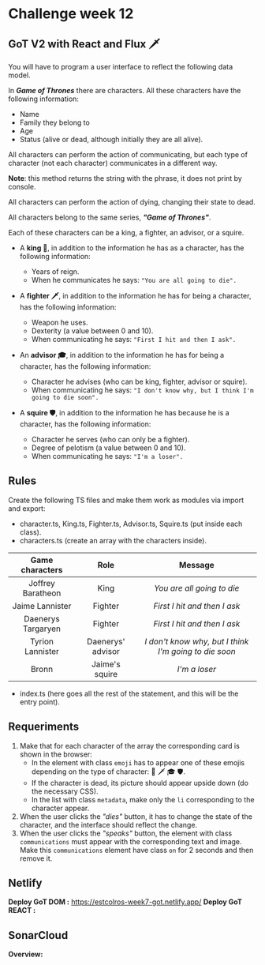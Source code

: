 # Challenge week 12

## GoT V2 with React and Flux 🗡️

You will have to program a user interface to reflect the following data model.

In **_Game of Thrones_** there are characters. All these characters have the following information:

-   Name
-   Family they belong to
-   Age
-   Status (alive or dead, although initially they are all alive).

All characters can perform the action of communicating, but each type of character (not each character) communicates in a different way.

**Note**: this method returns the string with the phrase, it does not print by console.

All characters can perform the action of dying, changing their state to dead.

All characters belong to the same series, **_"Game of Thrones"_**.

Each of these characters can be a king, a fighter, an advisor, or a squire.

-   A **king 👑**, in addition to the information he has as a character, has the following information:

    -   Years of reign.
    -   When he communicates he says: `"You are all going to die".`

-   A **fighter 🗡**, in addition to the information he has for being a character, has the following information:

    -   Weapon he uses.
    -   Dexterity (a value between 0 and 10).
    -   When communicating he says: `"First I hit and then I ask".`

-   An **advisor 🎓**, in addition to the information he has for being a character, has the following information:

    -   Character he advises (who can be king, fighter, advisor or squire).
    -   When communicating he says: `"I don't know why, but I think I'm going to die soon".`

-   A **squire 🛡**, in addition to the information he has because he is a character, has the following information:
    -   Character he serves (who can only be a fighter).
    -   Degree of pelotism (a value between 0 and 10).
    -   When communicating he says: `"I'm a loser".`

## Rules

Create the following TS files and make them work as modules via import and export:

-   character.ts, King.ts, Fighter.ts, Advisor.ts, Squire.ts (put inside each class).
-   characters.ts (create an array with the characters inside).

| **Game characters** |     **Role**      |                      **Message**                      |
| :-----------------: | :---------------: | :---------------------------------------------------: |
|  Joffrey Baratheon  |       King        |              _You are all going to die_               |
|   Jaime Lannister   |      Fighter      |             _First I hit and then I ask_              |
| Daenerys Targaryen  |      Fighter      |             _First I hit and then I ask_              |
|  Tyrion Lannister   | Daenerys' advisor | _I don't know why, but I think I'm going to die soon_ |
|        Bronn        |  Jaime's squire   |                     _I'm a loser_                     |

-   index.ts (here goes all the rest of the statement, and this will be the entry point).

## Requeriments

1. Make that for each character of the array the corresponding card is shown in the browser:
    - In the element with class `emoji` has to appear one of these emojis depending on the type of character: 👑 🗡 🎓 🛡.
    - If the character is dead, its picture should appear upside down (do the necessary CSS).
    - In the list with class `metadata`, make only the `li` corresponding to the character appear.
2. When the user clicks the _"dies"_ button, it has to change the state of the character, and the interface should reflect the change.
3. When the user clicks the _"speaks"_ button, the element with class `communications` must appear with the corresponding text and image. Make this `communications` element have class `on` for 2 seconds and then remove it.

## Netlify

**Deploy GoT DOM :** https://estcolros-week7-got.netlify.app/
**Deploy GoT REACT :**

## SonarCloud

**Overview:**

